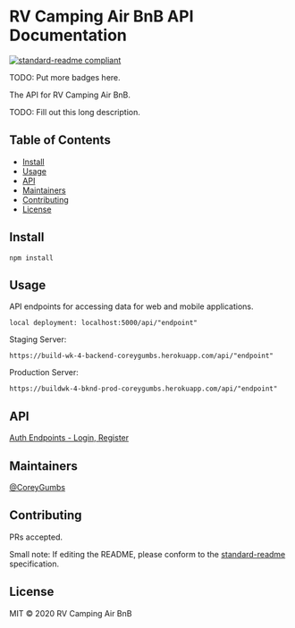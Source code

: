 # RV Camping Air BnB API Documentation

[![standard-readme compliant](https://img.shields.io/badge/standard--readme-OK-green.svg?style=flat-square)](https://github.com/RichardLitt/standard-readme)

TODO: Put more badges here.

The API for RV Camping Air BnB.

TODO: Fill out this long description.

## Table of Contents

- [Install](#install)
- [Usage](#usage)
- [API](#api)
- [Maintainers](#maintainers)
- [Contributing](#contributing)
- [License](#license)

## Install

```
npm install
```

## Usage
API endpoints for accessing data for web and mobile applications.
```
local deployment: localhost:5000/api/"endpoint"
```
Staging Server: 
```
https://build-wk-4-backend-coreygumbs.herokuapp.com/api/"endpoint"
```

Production Server: 
```
https://buildwk-4-bknd-prod-coreygumbs.herokuapp.com/api/"endpoint"
```

## API

[Auth Endpoints  - Login, Register](./documentation/auth.md)

## Maintainers

[@CoreyGumbs](https://github.com/CoreyGumbs)

## Contributing

PRs accepted.

Small note: If editing the README, please conform to the [standard-readme](https://github.com/RichardLitt/standard-readme) specification.

## License

MIT © 2020 RV Camping Air BnB
